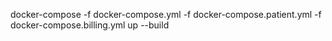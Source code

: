 docker-compose -f docker-compose.yml -f docker-compose.patient.yml -f docker-compose.billing.yml up --build